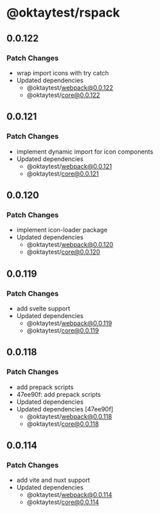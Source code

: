 # @oktaytest/rspack

## 0.0.122

### Patch Changes

- wrap import icons with try catch
- Updated dependencies
  - @oktaytest/webpack@0.0.122
  - @oktaytest/core@0.0.122

## 0.0.121

### Patch Changes

- implement dynamic import for icon components
- Updated dependencies
  - @oktaytest/webpack@0.0.121
  - @oktaytest/core@0.0.121

## 0.0.120

### Patch Changes

- implement icon-loader package
- Updated dependencies
  - @oktaytest/webpack@0.0.120
  - @oktaytest/core@0.0.120

## 0.0.119

### Patch Changes

- add svelte support
- Updated dependencies
  - @oktaytest/webpack@0.0.119
  - @oktaytest/core@0.0.119

## 0.0.118

### Patch Changes

- add prepack scripts
- 47ee90f: add prepack scripts
- Updated dependencies
- Updated dependencies [47ee90f]
  - @oktaytest/webpack@0.0.118
  - @oktaytest/core@0.0.118

## 0.0.114

### Patch Changes

- add vite and nuxt support
- Updated dependencies
  - @oktaytest/webpack@0.0.114
  - @oktaytest/core@0.0.114
